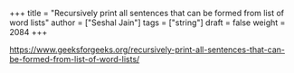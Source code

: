 +++
title = "Recursively print all sentences that can be formed from list of word lists"
author = ["Seshal Jain"]
tags = ["string"]
draft = false
weight = 2084
+++

<https://www.geeksforgeeks.org/recursively-print-all-sentences-that-can-be-formed-from-list-of-word-lists/>
